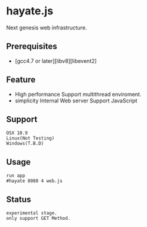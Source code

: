 # hayate.js  
Next genesis web infrastructure.

## Prerequisites

- [gcc4.7 or later][libv8][libevent2]

## Feature
- High performance
	 Support multithread enviroment.
- simplicity
	Internal Web server
  	Support JavaScript

## Support
	OSX 10.9
	Linux(Not Testing)
	Windows(T.B.D)

## Usage
	run app
	#hayate 8080 4 web.js

## Status
	experimental stage.
	only support GET Method.
